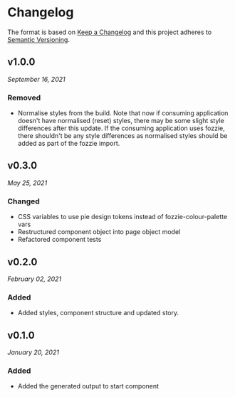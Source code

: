 # Changelog

The format is based on [Keep a Changelog](http://keepachangelog.com/en/1.0.0/)
and this project adheres to [Semantic Versioning](http://semver.org/spec/v2.0.0.html).


v1.0.0
------------------------------
*September 16, 2021*

### Removed
- Normalise styles from the build. Note that now if consuming application doesn't have normalised (reset) styles, there may be some slight style differences after this update. If the consuming application uses fozzie, there shouldn't be any style differences as normalised styles should be added as part of the fozzie import.


v0.3.0
------------------------------
*May 25, 2021*

### Changed
- CSS variables to use pie design tokens instead of fozzie-colour-palette vars
- Restructured component object into page object model
- Refactored component tests


v0.2.0
------------------------------
*February 02, 2021*

### Added
- Added styles, component structure and updated story.


v0.1.0
------------------------------
*January 20, 2021*

### Added
- Added the generated output to start component
